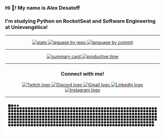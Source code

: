 
  ### Hi 👋! My name is Alex Desatoff
  ### I'm studying Python on RocketSeat and Software Engineering at Unievangélica!

---

<div align="center">
    <a href="https://github.com/Desatoff">
      <img src="http://github-profile-summary-cards.vercel.app/api/cards/stats?username=Desatoff&theme=algolia" height="150" alt="stats" />
      <img src="http://github-profile-summary-cards.vercel.app/api/cards/repos-per-language?username=Desatoff&theme=algolia" height="150" alt="laguage by repo" />
      <img src="http://github-profile-summary-cards.vercel.app/api/cards/most-commit-language?username=Desatoff&theme=algolia" height="150" alt="language by commit" />
    </a>
</div>

---

<div align="center">
  <a href="https://github.com/Desatoff">
    <img src="http://github-profile-summary-cards.vercel.app/api/cards/profile-details?username=Desatoff&theme=algolia" height="150" alt="summary card"/>
    <img src= "http://github-profile-summary-cards.vercel.app/api/cards/productive-time?username=Desatoff&theme=algolia&utcOffset=8" height="150" alt="productive time" />
  </a>
</div>

---

<div align="center">
  <h3>Connect with me!</h3>

  <!-- Twitch -->
  <a href="https://www.twitch.tv/nuclefar" target="_blank">
    <img src="https://raw.githubusercontent.com/danielcranney/readme-generator/main/public/icons/socials/twitch.svg" height="40" alt="Twitch logo"/>
  </a>

  <!-- Discord -->
  <a href="https://discord.gg/Q22EqJxNXM" target="_blank">
    <img src="https://raw.githubusercontent.com/danielcranney/readme-generator/main/public/icons/socials/discord.svg" height="40" alt="Discord logo"/>
  </a>

  <!-- Gmail -->
  <a href="mailto:alexdesatoff2007@gmail.com">
    <img src="https://github.com/gauravghongde/social-icons/blob/master/SVG/Color/Gmail.svg" height="30" alt="Gmail logo"/>
  </a>

  <!-- LinkedIn -->
  <a href="https://www.linkedin.com/in/alex-desatoff-56a93934b/" target="_blank">
    <img src="https://upload.wikimedia.org/wikipedia/commons/8/81/LinkedIn_icon.svg" height="40" alt="LinkedIn logo"/>
  </a>

  <!-- Instagram -->
  <a href="https://www.instagram.com/alexdesatoff" target="_blank">
    <img src="https://upload.wikimedia.org/wikipedia/commons/a/a5/Instagram_icon.png" height="40" alt="Instagram logo"/>
  </a>
</div>


---

![snake gif](https://github.com/Desatoff/Desatoff/blob/output/github-snake-dark.svg)

